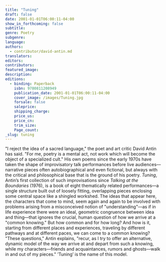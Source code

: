 ```yaml
---
title: "Tuning"
draft: false
date: 2001-01-01T06:00:11-04:00
show_in_forthcoming: false
subtitle:
genre: Poetry
subgenre:
language:
authors:
  - contributor/david-antin.md
translators:
editors:
contributors:
featured_image:
description:
editions:
  - binding: Paperback
    isbn: 9780811208949
    publication_date: 2001-01-01T06:00:11-04:00
    cover_image: /images/Tuning.jpg
    forsale: false
    saleprice:
    shipping_charge:
    price_us:
    price_cn:
    trim_size:
    Page_count:
_slug: tuning
---
```


"I reject the idea of a sacred language," the poet and art critic David Antin has said. "For me, poetry is a mental act, not work which will become the object of a specialized cult." His own poems since the early 1970s have taken the shape of improvisatory talk performances before live audiences––narrative pieces often autobiographical and even fictional, but always with the critical and philosophical base that is the ground of his poetry. _Tuning_, Antin’s first collection of such improvisations since _Talking at the Boundaries_ (1976), is a book of eight thematically related performances––a single structure built out of loosely fitting, overlapping pieces enclosing some central space like a shingled workshed. The ideas that appear here, the characters that come to mind, seem again and again to be involved with problems arising from a misconceived notion of "understanding"––as if in life experience there were an ideal, geometric congruence between idea and thing––that ignores the crucial, human question of how we arrive at a "common knowing." But how common and for how long? And how is it, starting from different places and experiences, traveling by different pathways and at different paces, we can come to a common knowing? "These questions," Antin explains, "recur, as I try to offer an alternative, dynamic model of the way we arrive at and depart from such a knowing, while my characters––friends and acquaintances, rumors and ghosts––walk in and out of my pieces." ’Tuning’ is the name of this model.

